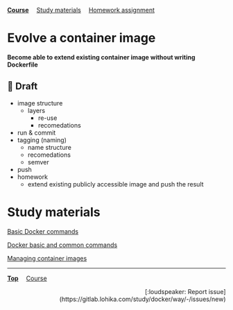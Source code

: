 **[Course](../README.md)**
&emsp;[Study materials](#study-materials)
&emsp;[Homework assignment](./homework/README.md)

# Evolve a container image

**Become able to extend existing container image without writing Dockerfile**

## :construction: Draft
- image structure
  - layers
    - re-use
    - recomedations
- run & commit
- tagging (naming)
  - name structure
  - recomedations
  - semver
- push
- homework
  - extend existing publicly accessible image and push the result

# Study materials

[Basic Docker commands](https://capgemini.udemy.com/course/learn-docker/learn/lecture/7894010#overview)

[Docker basic and common commands](https://capgemini.udemy.com/course/docker-tutorial/learn/lecture/15811284#overview)

[Managing container images](https://capgemini.udemy.com/course/docker-tutorial/learn/lecture/15836320#overview)

---
**[Top](#)**
&emsp;[Course](/README.md)
<div align="right">[:loudspeaker: Report issue](https://gitlab.lohika.com/study/docker/way/-/issues/new)</div>

